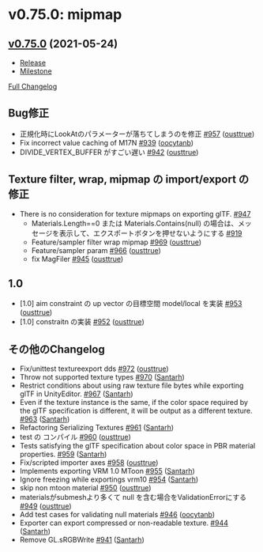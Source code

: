 # v0.75.0: mipmap

## [v0.75.0](https://github.com/vrm-c/UniVRM/tree/v0.75.0) (2021-05-24)

* [Release](https://github.com/vrm-c/UniVRM/releases/tag/v0.75.0)
* [Milestone](https://github.com/vrm-c/UniVRM/milestone/37?closed=1)

[Full Changelog](https://github.com/vrm-c/UniVRM/compare/v0.74.0...v0.75.0)

## Bug修正
- 正規化時にLookAtのパラメーターが落ちてしまうのを修正 [\#957](https://github.com/vrm-c/UniVRM/pull/957) ([ousttrue](https://github.com/ousttrue))
- Fix incorrect value caching of M17N [\#939](https://github.com/vrm-c/UniVRM/pull/939) ([oocytanb](https://github.com/oocytanb))
- DIVIDE\_VERTEX\_BUFFER がすごい遅い [\#942](https://github.com/vrm-c/UniVRM/pull/942) ([ousttrue](https://github.com/ousttrue))

## Texture filter, wrap, mipmap の import/export の修正
- There is no consideration for texture mipmaps on exporting glTF. [\#947](https://github.com/vrm-c/UniVRM/issues/947)
    - Materials.Length==0 または Materials.Contains\(null\) の場合は、メッセージを表示して、エクスポートボタンを押せないようにする [\#919](https://github.com/vrm-c/UniVRM/issues/919)
    - Feature/sampler filter wrap mipmap [\#969](https://github.com/vrm-c/UniVRM/pull/969) ([ousttrue](https://github.com/ousttrue))
    - Feature/sampler param [\#966](https://github.com/vrm-c/UniVRM/pull/966) ([ousttrue](https://github.com/ousttrue))
    - fix MagFiler [\#945](https://github.com/vrm-c/UniVRM/pull/945) ([ousttrue](https://github.com/ousttrue))

## 1.0
- \[1.0\] aim constraint の up vector の目標空間 model/local を実装 [\#953](https://github.com/vrm-c/UniVRM/pull/953) ([ousttrue](https://github.com/ousttrue))
- \[1.0\] constraitn の実装 [\#952](https://github.com/vrm-c/UniVRM/pull/952) ([ousttrue](https://github.com/ousttrue))

## その他のChangelog

- Fix/unittest textureexport dds [\#972](https://github.com/vrm-c/UniVRM/pull/972) ([ousttrue](https://github.com/ousttrue))
- Throw not supported texture types [\#970](https://github.com/vrm-c/UniVRM/pull/970) ([Santarh](https://github.com/Santarh))
- Restrict conditions about using raw texture file bytes while exporting glTF in UnityEditor. [\#967](https://github.com/vrm-c/UniVRM/pull/967) ([Santarh](https://github.com/Santarh))
- Even if the texture instance is the same, if the color space required by the glTF specification is different, it will be output as a different texture. [\#963](https://github.com/vrm-c/UniVRM/pull/963) ([Santarh](https://github.com/Santarh))
- Refactoring Serializing Textures [\#961](https://github.com/vrm-c/UniVRM/pull/961) ([Santarh](https://github.com/Santarh))
- test の コンパイル [\#960](https://github.com/vrm-c/UniVRM/pull/960) ([ousttrue](https://github.com/ousttrue))
- Tests satisfying the glTF specification about color space in PBR material properties. [\#959](https://github.com/vrm-c/UniVRM/pull/959) ([Santarh](https://github.com/Santarh))
- Fix/scripted importer axes [\#958](https://github.com/vrm-c/UniVRM/pull/958) ([ousttrue](https://github.com/ousttrue))
- Implements exporting VRM 1.0 MToon [\#955](https://github.com/vrm-c/UniVRM/pull/955) ([Santarh](https://github.com/Santarh))
- Ignore freezing while exportings vrm10 [\#954](https://github.com/vrm-c/UniVRM/pull/954) ([Santarh](https://github.com/Santarh))
- skip non mtoon material [\#950](https://github.com/vrm-c/UniVRM/pull/950) ([ousttrue](https://github.com/ousttrue))
- materialsがsubmeshより多くて null を含む場合をValidationErrorにする [\#949](https://github.com/vrm-c/UniVRM/pull/949) ([ousttrue](https://github.com/ousttrue))
- Add test cases for validating null materials [\#946](https://github.com/vrm-c/UniVRM/pull/946) ([oocytanb](https://github.com/oocytanb))
- Exporter can export compressed or non-readable texture. [\#944](https://github.com/vrm-c/UniVRM/pull/944) ([Santarh](https://github.com/Santarh))
- Remove GL.sRGBWrite [\#941](https://github.com/vrm-c/UniVRM/pull/941) ([Santarh](https://github.com/Santarh))
